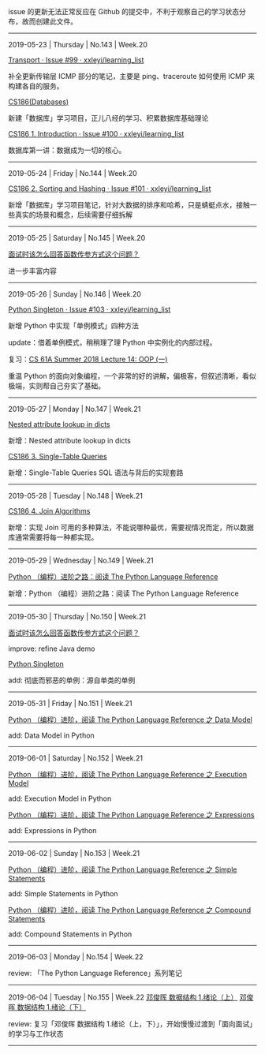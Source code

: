 issue 的更新无法正常反应在 Github 的提交中，不利于观察自己的学习状态分布，故而创建此文件。

---
2019-05-23 | Thursday | No.143 | Week.20

[Transport · Issue #99 · xxleyi/learning_list](https://github.com/xxleyi/learning_list/issues/99)

补全更新传输层 ICMP 部分的笔记，主要是 ping、traceroute 如何使用 ICMP 来构建各自的服务。

[CS186(Databases)](https://github.com/xxleyi/learning_list/projects/12)

新建「数据库」学习项目，正儿八经的学习、积累数据库基础理论

[CS186 1. Introduction · Issue #100 · xxleyi/learning_list](https://github.com/xxleyi/learning_list/issues/100)

数据库第一讲：数据成为一切的核心。

---
2019-05-24 | Friday | No.144 | Week.20

[CS186 2. Sorting and Hashing · Issue #101 · xxleyi/learning_list](https://github.com/xxleyi/learning_list/issues/101)

新增「数据库」学习项目笔记，针对大数据的排序和哈希，只是蜻蜓点水，接触一些真实的场景和概念，后续需要仔细拆解

---
2019-05-25 | Saturday | No.145 | Week.20

[面试时该怎么回答函数传参方式这个问题？](https://github.com/xxleyi/learning_list/issues/102)

进一步丰富内容

----
2019-05-26 | Sunday | No.146 | Week.20

[Python Singleton · Issue #103 · xxleyi/learning_list](https://github.com/xxleyi/learning_list/issues/103)

新增 Python 中实现「单例模式」四种方法

update：借着单例模式，稍稍理了理 Python 中实例化的内部过程。

复习：[CS 61A Summer 2018 Lecture 14: OOP (一)](https://github.com/xxleyi/learning_list/issues/21)

重温 Python 的面向对象编程，一个非常的好的讲解，偏极客，但叙述清晰，看似极端，实则帮自己夯实了基础。

----
2019-05-27 | Monday | No.147 | Week.21

[Nested attribute lookup in dicts](https://github.com/xxleyi/learning_list/issues/104)

新增：Nested attribute lookup in dicts

[CS186 3. Single-Table Queries](https://github.com/xxleyi/learning_list/issues/105)

新增：Single-Table Queries SQL 语法与背后的实现套路

---
2019-05-28 | Tuesday | No.148 | Week.21

[CS186 4. Join Algorithms](https://github.com/xxleyi/learning_list/issues/106)

新增：实现 Join 可用的多种算法，不能说哪种最优，需要视情况而定，所以数据库通常需要将每一种都实现。

---
2019-05-29 | Wednesday | No.149 | Week.21

[Python （编程）进阶之路：阅读 The Python Language Reference](https://github.com/xxleyi/learning_list/issues/109)

新增：Python （编程）进阶之路：阅读 The Python Language Reference

---
2019-05-30 | Thursday | No.150 | Week.21

[面试时该怎么回答函数传参方式这个问题？](https://github.com/xxleyi/learning_list/issues/102)

improve: refine Java demo

[Python Singleton](https://github.com/xxleyi/learning_list/issues/103)

add: 彻底而邪恶的单例：源自单类的单例

---
2019-05-31 | Friday | No.151 | Week.21

[Python （编程）进阶，阅读 The Python Language Reference 之 Data Model](https://github.com/xxleyi/learning_list/issues/110)

add: Data Model in Python

---
2019-06-01 | Saturday | No.152 | Week.21

[Python （编程）进阶，阅读 The Python Language Reference 之 Execution Model](https://github.com/xxleyi/learning_list/issues/111)

add: Execution Model in Python

[Python （编程）进阶，阅读 The Python Language Reference 之 Expressions](https://github.com/xxleyi/learning_list/issues/113)

add: Expressions in Python

---
2019-06-02 | Sunday | No.153 | Week.21

[Python （编程）进阶，阅读 The Python Language Reference 之 Simple Statements](https://github.com/xxleyi/learning_list/issues/114)

add: Simple Statements in Python

[Python （编程）进阶，阅读 The Python Language Reference 之 Compound Statements](https://github.com/xxleyi/learning_list/issues/115)

add: Compound Statements in Python

---
2019-06-03 | Monday | No.154 | Week.22

review: 「The Python Language Reference」系列笔记

---
2019-06-04 | Tuesday | No.155 | Week.22
[邓俊晖 数据结构 1.绪论（上）](https://github.com/xxleyi/learning_list/issues/40)
[邓俊晖 数据结构 1.绪论（下）](https://github.com/xxleyi/learning_list/issues/42)

review: 复习「邓俊晖 数据结构 1.绪论（上，下）」，开始慢慢过渡到「面向面试」的学习与工作状态

---

